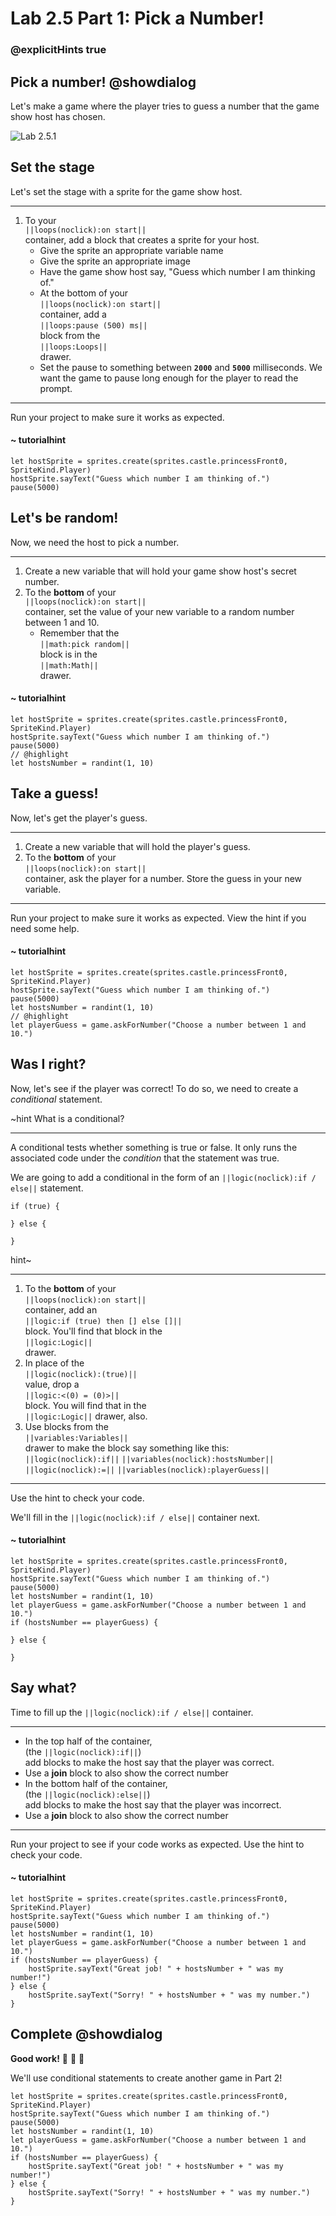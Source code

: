# Lab 2.5 Part 1: Pick a Number!
### @explicitHints true

## Pick a number! @showdialog

Let's make a game where the player tries to guess a number that the game show host
has chosen.

![Lab 2.5.1](https://arcade.makecode.com/api/_cMkLyW8wc8vk/thumb)



## Set the stage

Let's set the stage with a sprite for the game show host.

---


1.  To your <br/>
``||loops(noclick):on start||`` <br/>
container, add a block that creates a
sprite for your host.
    -   Give the sprite an appropriate variable name
    -   Give the sprite an appropriate image
    -   Have the game show host say,
        "Guess which number I am thinking of."
    -    At the bottom of your <br/>
    ``||loops(noclick):on start||`` <br/>
    container, add a <br/>
    ``||loops:pause (500) ms||`` <br/>
    block from the <br/>
    ``||loops:Loops||`` <br/>
    drawer.
    -   Set the pause to something between **`2000`** and **`5000`** milliseconds. We want the game to pause
        long enough for the player to read the prompt.

---


Run your project to make sure it works as expected.



#### ~ tutorialhint

```blocks
let hostSprite = sprites.create(sprites.castle.princessFront0, SpriteKind.Player)
hostSprite.sayText("Guess which number I am thinking of.")
pause(5000)
```

## Let's be random!

Now, we need the host to pick a number.

---


1.  Create a new variable that will hold your game show host's secret number.
1.  To the **bottom** of your <br/>
``||loops(noclick):on start||`` <br/>
container,
set the value of your new variable to a random number between 1 and 10.
    -   Remember that the <br/>
    ``||math:pick random||`` <br/>
    block is in the <br/>
    ``||math:Math||`` <br/>
    drawer.


#### ~ tutorialhint

```blocks
let hostSprite = sprites.create(sprites.castle.princessFront0, SpriteKind.Player)
hostSprite.sayText("Guess which number I am thinking of.")
pause(5000)
// @highlight
let hostsNumber = randint(1, 10)
```

## Take a guess!

Now, let's get the player's guess.

---


1.   Create a new variable that will hold the player's guess.
1.   To the **bottom** of your  
``||loops(noclick):on start||`` <br/>
container, ask the player for a number.
Store the guess in your new variable.

---


Run your project to make sure it works as expected.
View the hint if you need some help.

#### ~ tutorialhint

```blocks
let hostSprite = sprites.create(sprites.castle.princessFront0, SpriteKind.Player)
hostSprite.sayText("Guess which number I am thinking of.")
pause(5000)
let hostsNumber = randint(1, 10)
// @highlight
let playerGuess = game.askForNumber("Choose a number between 1 and 10.")
```

## Was I right?

Now, let's see if the player was correct! To do so, we need to create a
*conditional* statement.

~hint What is a conditional?

---

A conditional tests whether something is true or false. It only
runs the associated code under the _condition_ that the statement was true.

We are going to add a conditional in the form of an ``||logic(noclick):if / else||`` statement. 

```block
if (true) {

} else {

}
```


hint~

---


1.   To the **bottom** of your <br/>
``||loops(noclick):on start||`` <br/>
container,
add an <br/>
``||logic:if (true) then [] else []||`` <br/>
block. You'll find that block in the <br/>
``||logic:Logic||`` <br/>
drawer.
1.   In place of the <br/>
``||logic(noclick):(true)||`` <br/>
value, drop a <br/>
``||logic:<(0) = (0)>||`` <br/>
block. You will find that in the <br/>
``||logic:Logic||`` drawer, also.
1.   Use blocks from the <br/>
``||variables:Variables||`` <br/>
drawer to make the
block say something like this: <br/>
``||logic(noclick):if||`` ``||variables(noclick):hostsNumber||``
``||logic(noclick):=||`` ``||variables(noclick):playerGuess||``


---

Use the hint to check your code. 

We'll fill in the
``||logic(noclick):if / else||``
container next.

#### ~ tutorialhint

```blocks
let hostSprite = sprites.create(sprites.castle.princessFront0, SpriteKind.Player)
hostSprite.sayText("Guess which number I am thinking of.")
pause(5000)
let hostsNumber = randint(1, 10)
let playerGuess = game.askForNumber("Choose a number between 1 and 10.")
if (hostsNumber == playerGuess) {

} else {

}
```

## Say what?

Time to fill up the  ``||logic(noclick):if / else||`` container.

---


-    In the top half of the container, <br/>
(the ``||logic(noclick):if||``) <br/>
add blocks to make the host
say that the player was correct. <br/>
  - Use a **join** block to also show the correct number
-    In the bottom half of the container, <br/>
(the ``||logic(noclick):else||``) <br/>
add blocks to make the host
say that the player was incorrect. <br/>
  - Use a **join** block to also show the correct number

---


Run your project to see if your code works as expected.
Use the hint to check your code.

#### ~ tutorialhint

```blocks
let hostSprite = sprites.create(sprites.castle.princessFront0, SpriteKind.Player)
hostSprite.sayText("Guess which number I am thinking of.")
pause(5000)
let hostsNumber = randint(1, 10)
let playerGuess = game.askForNumber("Choose a number between 1 and 10.")
if (hostsNumber == playerGuess) {
    hostSprite.sayText("Great job! " + hostsNumber + " was my number!")
} else {
    hostSprite.sayText("Sorry! " + hostsNumber + " was my number.")
}
```

## Complete @showdialog

**Good work!**
🥳 🥳 🥳

We'll use conditional statements to create another game in Part 2!




```ghost
let hostSprite = sprites.create(sprites.castle.princessFront0, SpriteKind.Player)
hostSprite.sayText("Guess which number I am thinking of.")
pause(5000)
let hostsNumber = randint(1, 10)
let playerGuess = game.askForNumber("Choose a number between 1 and 10.")
if (hostsNumber == playerGuess) {
    hostSprite.sayText("Great job! " + hostsNumber + " was my number!")
} else {
    hostSprite.sayText("Sorry! " + hostsNumber + " was my number.")
}
```
